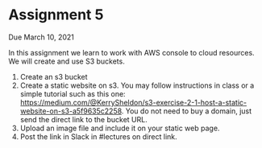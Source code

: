 # Assignment 5

Due March 10, 2021

In this assignment we learn to work with AWS console to cloud resources. We will create and use S3 buckets.


1. Create an s3 bucket
1. Create a static website on s3. You may follow instructions in class or a simple tutorial such as this one: https://medium.com/@KerrySheldon/s3-exercise-2-1-host-a-static-website-on-s3-a5f9635c2258. You do not need to buy a domain, just send the direct link to the bucket URL.
1. Upload an image file and include it on your static web page.
1. Post the link in Slack in #lectures on direct link.
